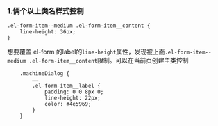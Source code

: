 ### 1.俩个以上类名样式控制
```
.el-form-item--medium .el-form-item__content {
    line-height: 36px;
}
```
想要覆盖 el-form 的label的`line-height`属性，发现被上面`.el-form-item--medium .el-form-item__content`限制。可以在当前页创建主类控制
```
	.machineDialog {
        ……
		.el-form-item__label {
			padding: 0 0 8px 0;
			line-height: 22px;
			color: #4e5969;
		}
	}
```